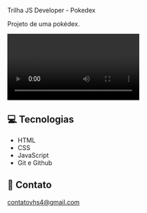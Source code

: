 Trilha JS Developer - Pokedex

Projeto de uma pokédex.

![preview](./assets/example.mp4)

## 💻 Tecnologias

- HTML
- CSS
- JavaScript
- Git e Github

## 📩 Contato 

contatovhs4@gmail.com
